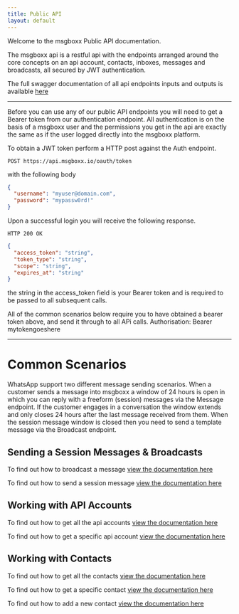 ```yaml
---
title: Public API
layout: default
---
```


Welcome to the msgboxx Public API documentation.

The msgboxx api is a restful api with the endpoints arranged around the core concepts on an api account, contacts, inboxes, messages and broadcasts, all secured by JWT authentication.

The full swagger documentation of all api endpoints inputs and outputs is available <a href="https://developer.msgboxx.io">here</a>

---

Before you can use any of our public API endpoints you will need to get a Bearer token from our authentication endpoint. All authentication is on the basis of a msgboxx user and the permissions you get in the api are exactly the same as if the user logged directly into the msgboxx platform.

To obtain a JWT token perform a HTTP post against the Auth endpoint.

`POST https://api.msgboxx.io/oauth/token`

with the following body

```json
{
  "username": "myuser@domain.com",
  "password": "mypassw0rd!"
}
```

Upon a successful login you will receive the following response.

`HTTP 200 OK`

```json
{
  "access_token": "string",
  "token_type": "string",
  "scope": "string",
  "expires_at": "string"
}
```

the string in the access_token field is your Bearer token and is required to be passed to all subsequent calls.

All of the common scenarios below require you to have obtained a bearer token above, and send it through to all APi calls.
Authorisation: Bearer mytokengoeshere

---

# Common Scenarios

WhatsApp support two different message sending scenarios. When a customer sends a message into msgboxx a window of 24 hours is open in which you can reply with a freeform (session) messages via the Message endpoint. If the customer engages in a conversation the window extends and only closes 24 hours after the last message received from them. When the session message window is closed then you need to send a template message via the Broadcast endpoint.

## Sending a Session Messages & Broadcasts

To find out how to broadcast a message <a href="sendbroadcast">view the documentation here</a>

To find out how to send a session message <a href="sendmessage">view the documentation here</a>

## Working with API Accounts

To find out how to get all the api accounts <a href="getapiaccounts">view the documentation here</a>

To find out how to get a specific api account <a href="getapiaccount">view the documentation here</a>

## Working with Contacts

To find out how to get all the contacts <a href="getcontacts">view the documentation here</a>

To find out how to get a specific contact <a href="getcontact">view the documentation here</a>

To find out how to add a new contact <a href="addcontact">view the documentation here</a>
